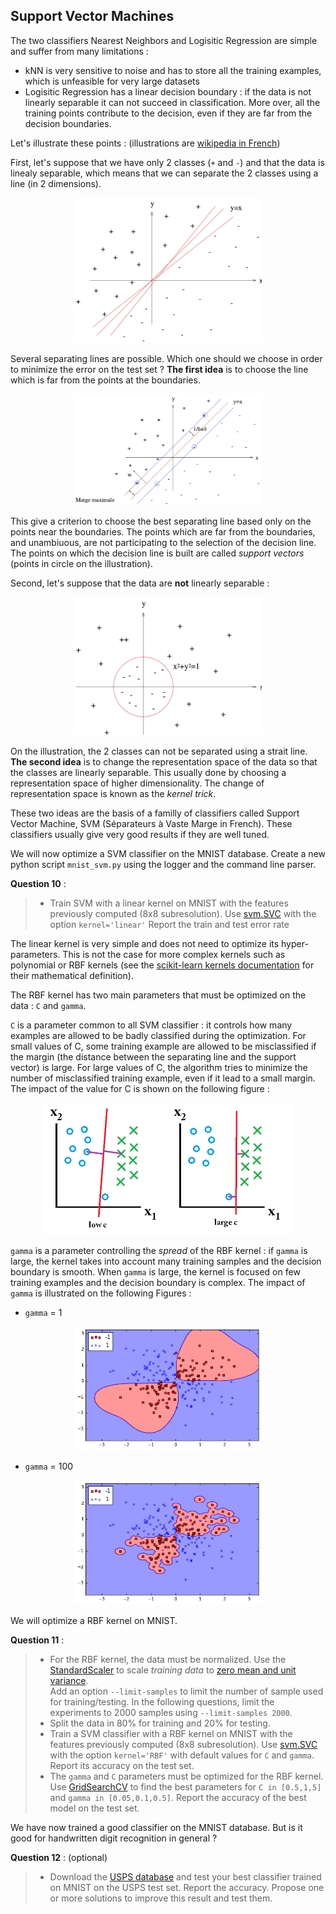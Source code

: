 ## Support Vector Machines

The two classifiers Nearest Neighbors and Logisitic Regression are simple and suffer from many limitations :

* kNN is very sensitive to noise and has to store all the training examples, which is unfeasible for very large datasets
* Logisitic Regression has a linear decision boundary : if the data is not linearly separable it can not succeed in classification. More over, all the training points contribute to the decision, even if they are far from the decision boundaries. 

Let's illustrate these points : (illustrations are [wikipedia in French](https://fr.wikipedia.org/wiki/Machine_%C3%A0_vecteurs_de_support))

First, let's suppose that we have only 2 classes (`+` and `-`) and that the data is linealy separable, which means that we can separate the 2 classes using a line (in 2 dimensions). 

<p align="center">
  <img src="images/plusieurs_separatrice_lineaire.png" width="300" >
</p>

Several separating lines are possible. Which one should we choose in order to minimize the error on the test set ? **The first idea** is to choose the line which is far from the points at the boundaries. 

<p align="center">
  <img src="images/separatrice_lineaire_avec_marges.png" width="300" >
</p>

This give a criterion to choose the best separating line based only on the points near the boundaries. The points which are far from the boundaries, and unambiuous, are not participating to the selection of the decision line. The points on which the decision line is built are called *support vectors* (points in circle on the illustration).

Second, let's suppose that the data are **not** linearly separable : 

<p align="center">
  <img src="images/separatrice_non_lineaire.png" width="300" >
</p>

On the illustration, the 2 classes can not be separated using a strait line. **The second idea** is to change the representation space of the data so that the classes are linearly separable. This usually done by choosing a representation space of higher dimensionality. The change of representation space is known as the *kernel trick*.

These two ideas are the basis of a familly of classifiers called Support Vector Machine, SVM (Séparateurs à Vaste Marge in French). These classifiers usually give very good results if they are well tuned.

We will now optimize a SVM classifier on the MNIST database. Create a new python script `mnist_svm.py` using the logger and the command line parser. 

**Question 10** : 
> * Train  SVM with a linear kernel on MNIST with the features previously computed (8x8 subresolution). Use [svm.SVC](http://scikit-learn.org/stable/modules/generated/sklearn.svm.SVC.html#sklearn.svm.SVC) with the option `kernel='linear'`
> Report the train and test error rate

 The linear kernel is very simple and does not need to optimize its hyper-parameters. This is not the case for more complex kernels such as polynomial or RBF kernels (see the [scikit-learn kernels documentation](http://scikit-learn.org/stable/modules/svm.html#svm-kernels) for their mathematical definition). 
 
The RBF kernel has two main parameters that must be optimized on the data : `C` and `gamma`.

`C` is a parameter common to all SVM classifier : it controls how many examples are allowed to be badly classified during the optimization. For small values of C, some training example are allowed to be misclassified if the margin  (the distance between the separating line and the support vector) is large. For large values of C, the algorithm tries to minimize the number of misclassified training example, even if it lead to a small margin. The impact of the value for C is shown on the following figure : 

<p align="center">
  <img src="images/svm_values_for_C.png" width="400" >
</p>
 
`gamma` is a parameter controlling the *spread* of the RBF kernel : if `gamma` is large, the kernel takes into account many training samples and the decision boundary is smooth. When `gamma` is large, the kernel is focused on few training examples and the decision boundary is complex. The impact of `gamma` is illustrated on the following Figures : 

- `gamma` = 1
<p align="center">
  <img src="images/svc_parameters_using_rbf_kernel_17_0.png" width="300" >
</p>

- `gamma` = 100
<p align="center">
  <img src="images/svc_parameters_using_rbf_kernel_21_0.png" width="300" >
</p>

We will optimize a RBF kernel on MNIST.

**Question 11** : 
> * For the RBF kernel, the data must be normalized. Use the [StandardScaler](http://scikit-learn.org/stable/modules/generated/sklearn.preprocessing.StandardScaler.html) to scale *training data* to [zero mean and unit variance](https://en.wikipedia.org/wiki/Feature_scaling#Standardization).  
> Add an  option `--limit-samples` to limit the number of sample used for training/testing. In the following questions, limit the experiments to 2000 samples using   `--limit-samples 2000`. 
> * Split the data in 80% for training and 20% for testing.
> * Train a SVM classifier with a RBF kernel on MNIST with the features previously computed (8x8 subresolution). Use [svm.SVC](http://scikit-learn.org/stable/modules/generated/sklearn.svm.SVC.html#sklearn.svm.SVC) with the option `kernel='RBF'` with default values for `C` and `gamma`. Report its accuracy on the test set.
> * The `gamma` and `C` parameters must be optimized for the RBF kernel. Use [GridSearchCV](http://scikit-learn.org/stable/modules/generated/sklearn.model_selection.GridSearchCV.html) to find the best parameters for  `C in [0.5,1,5]` and `gamma in [0.05,0.1,0.5]`. Report the accuracy of the best model on the test set.

We have now trained a good classifier on the MNIST database. But is it good for handwritten digit recognition in general ?

**Question 12** : (optional)
> * Download the [USPS database](http://data.teklia.com/Images/USPS/USPS_Images.zip) and test your best classifier trained on MNIST on the USPS test set. Report the accuracy. Propose one or more solutions to improve this result and test them.

 
